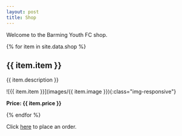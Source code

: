 ```yaml
---
layout: post
title: Shop
---
```


Welcome to the Barming Youth FC shop.

{% for item in site.data.shop %}
## {{ item.item }}

{{ item.description }}

![{{ item.item }}](images/{{  item.image }}){:class="img-responsive"} 

<strong>Price: {{ item.price }}</strong>


{% endfor %}


Click [here](https://goo.gl/forms/3kFzIJfmqhdO0iq33) to place an order.
